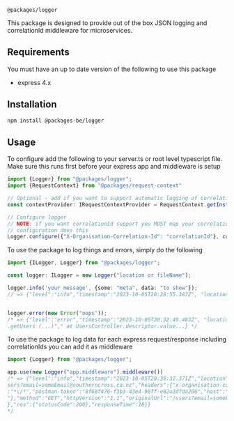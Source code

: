 `@packages/logger`

This package is designed to provide out of the box JSON logging and correlationId middleware for microservices.

## Requirements
You must have an up to date version of the following to use this package
* express 4.x

## Installation

```sh
npm install @packages-be/logger
```

## Usage

To configure add the following to your server.ts or root level typescript file. Make sure this runs first before
your express app and middleware is setup
```ts
import {Logger} from "@packages/logger";
import {RequestContext} from "@packages/request-context"

// Optional - add if you want to support automatic logging of correlation Ids for every request/response
const contextProvider: IRequestContextProvider = RequestContext.getInstance();

// Configure logger
// NOTE: if you want correlationId support you MUST map your correlationId header name to 'correlationId'. The following
// configuration does this
Logger.configure({"X-Organisation-Correlation-Id": "correlationId"}, config.logger.level, contextProvider)
```
To use the package to log things and errors, simply do the following

```ts
import {ILogger, Logger} from "@packages/logger";

const logger: ILogger = new Logger("location or fileName");

logger.info('your message', {some: "meta", data: "to show"});
// => {"level":"info","timestamp":"2023-10-05T20:28:55.387Z", "location":"location or filename", "correlationId":"12345","message":"your message","some":"meta","data":"to show"}


logger.error(new Error("oops"));
/* => {"level":"error","timestamp":"2023-10-05T20:32:49.483Z", "location":"location or filename", "correlationId":"12345","message":"Ooops","stack":["Error: Ooops","    at UsersController
.getUsers (...)"," at UsersController.descriptor.value...} */

```
To use the package to log data for each express request/response including correlationIds you can add it as middleware

```ts
import {Logger} from "@packages/logger";

app.use(new Logger("app.middleware").middleware())
/* => {"level":"info","timestamp":"2023-10-05T20:36:32.371Z","location":"app.middleware", "message":"GET /users?email=someEmail@southerncross.co.nz 200 18ms","meta":{"req":{"url":"/u
sers?email=someEmail@southerncross.co.nz","headers":{"x-organisation-correlation-id":"12345","user-agent":"PostmanRuntime/7.33.0","accept"
:"*\/*","postman-token":"8f68f476-f3b3-43e4-98ff-e82a3dfda206","host":"localhost:3000","accept-encoding":"gzip, deflate, br","connection":"keep-alive
"},"method":"GET","httpVersion":"1.1","originalUrl":"/users?email=someEmail@southerncross.co.nz","query":{"email":"someEmail@southerncross.co.nz"}
},"res":{"statusCode":200},"responseTime":18}}
*/
```